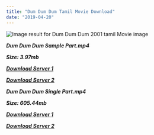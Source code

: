 ```yaml
---
title: "Dum Dum Dum Tamil Movie Download"
date: "2019-04-20"
---
```


![Image result for Dum Dum Dum  2001 tamil Movie image](https://m.media-amazon.com/images/M/MV5BMTQ4NDE2MjgtMGQ0My00YTJiLTg2NGItNWFmZDI5NTNhYjg2XkEyXkFqcGdeQXVyOTk3NTc2MzE@._V1_.jpg)

**_Dum Dum Dum Sample Part.mp4_**

**_Size: 3.97mb_**

**_[Download Server 1](http://b4.wetransfer.vip/files/{5d952673edb986a3e6232bd1dc09e7f07ef1103dd7939917627d2e7266b78107}20Actor{5d952673edb986a3e6232bd1dc09e7f07ef1103dd7939917627d2e7266b78107}20Hits{5d952673edb986a3e6232bd1dc09e7f07ef1103dd7939917627d2e7266b78107}20Collection/Madhavan{5d952673edb986a3e6232bd1dc09e7f07ef1103dd7939917627d2e7266b78107}20Movies{5d952673edb986a3e6232bd1dc09e7f07ef1103dd7939917627d2e7266b78107}20Collection/Dum{5d952673edb986a3e6232bd1dc09e7f07ef1103dd7939917627d2e7266b78107}20Dum{5d952673edb986a3e6232bd1dc09e7f07ef1103dd7939917627d2e7266b78107}20Dum{5d952673edb986a3e6232bd1dc09e7f07ef1103dd7939917627d2e7266b78107}20(2001)/Dum{5d952673edb986a3e6232bd1dc09e7f07ef1103dd7939917627d2e7266b78107}20Dum{5d952673edb986a3e6232bd1dc09e7f07ef1103dd7939917627d2e7266b78107}20Dum{5d952673edb986a3e6232bd1dc09e7f07ef1103dd7939917627d2e7266b78107}20{5d952673edb986a3e6232bd1dc09e7f07ef1103dd7939917627d2e7266b78107}20Sample{5d952673edb986a3e6232bd1dc09e7f07ef1103dd7939917627d2e7266b78107}20HD.mp4)_**

**_[Download Server 2](http://b4.wetransfer.vip/files/{5d952673edb986a3e6232bd1dc09e7f07ef1103dd7939917627d2e7266b78107}20Actor{5d952673edb986a3e6232bd1dc09e7f07ef1103dd7939917627d2e7266b78107}20Hits{5d952673edb986a3e6232bd1dc09e7f07ef1103dd7939917627d2e7266b78107}20Collection/Madhavan{5d952673edb986a3e6232bd1dc09e7f07ef1103dd7939917627d2e7266b78107}20Movies{5d952673edb986a3e6232bd1dc09e7f07ef1103dd7939917627d2e7266b78107}20Collection/Dum{5d952673edb986a3e6232bd1dc09e7f07ef1103dd7939917627d2e7266b78107}20Dum{5d952673edb986a3e6232bd1dc09e7f07ef1103dd7939917627d2e7266b78107}20Dum{5d952673edb986a3e6232bd1dc09e7f07ef1103dd7939917627d2e7266b78107}20(2001)/Dum{5d952673edb986a3e6232bd1dc09e7f07ef1103dd7939917627d2e7266b78107}20Dum{5d952673edb986a3e6232bd1dc09e7f07ef1103dd7939917627d2e7266b78107}20Dum{5d952673edb986a3e6232bd1dc09e7f07ef1103dd7939917627d2e7266b78107}20{5d952673edb986a3e6232bd1dc09e7f07ef1103dd7939917627d2e7266b78107}20Sample{5d952673edb986a3e6232bd1dc09e7f07ef1103dd7939917627d2e7266b78107}20HD.mp4)_**

**_Dum Dum Dum Single Part.mp4_**

**_Size: 605.44mb_**

**_[Download Server 1](http://b4.wetransfer.vip/files/{5d952673edb986a3e6232bd1dc09e7f07ef1103dd7939917627d2e7266b78107}20Actor{5d952673edb986a3e6232bd1dc09e7f07ef1103dd7939917627d2e7266b78107}20Hits{5d952673edb986a3e6232bd1dc09e7f07ef1103dd7939917627d2e7266b78107}20Collection/Madhavan{5d952673edb986a3e6232bd1dc09e7f07ef1103dd7939917627d2e7266b78107}20Movies{5d952673edb986a3e6232bd1dc09e7f07ef1103dd7939917627d2e7266b78107}20Collection/Dum{5d952673edb986a3e6232bd1dc09e7f07ef1103dd7939917627d2e7266b78107}20Dum{5d952673edb986a3e6232bd1dc09e7f07ef1103dd7939917627d2e7266b78107}20Dum{5d952673edb986a3e6232bd1dc09e7f07ef1103dd7939917627d2e7266b78107}20(2001)/Dum{5d952673edb986a3e6232bd1dc09e7f07ef1103dd7939917627d2e7266b78107}20Dum{5d952673edb986a3e6232bd1dc09e7f07ef1103dd7939917627d2e7266b78107}20Dum{5d952673edb986a3e6232bd1dc09e7f07ef1103dd7939917627d2e7266b78107}20{5d952673edb986a3e6232bd1dc09e7f07ef1103dd7939917627d2e7266b78107}20Single{5d952673edb986a3e6232bd1dc09e7f07ef1103dd7939917627d2e7266b78107}20Part{5d952673edb986a3e6232bd1dc09e7f07ef1103dd7939917627d2e7266b78107}20HD.mp4)_**

**_[Download Server 2](http://b4.wetransfer.vip/files/{5d952673edb986a3e6232bd1dc09e7f07ef1103dd7939917627d2e7266b78107}20Actor{5d952673edb986a3e6232bd1dc09e7f07ef1103dd7939917627d2e7266b78107}20Hits{5d952673edb986a3e6232bd1dc09e7f07ef1103dd7939917627d2e7266b78107}20Collection/Madhavan{5d952673edb986a3e6232bd1dc09e7f07ef1103dd7939917627d2e7266b78107}20Movies{5d952673edb986a3e6232bd1dc09e7f07ef1103dd7939917627d2e7266b78107}20Collection/Dum{5d952673edb986a3e6232bd1dc09e7f07ef1103dd7939917627d2e7266b78107}20Dum{5d952673edb986a3e6232bd1dc09e7f07ef1103dd7939917627d2e7266b78107}20Dum{5d952673edb986a3e6232bd1dc09e7f07ef1103dd7939917627d2e7266b78107}20(2001)/Dum{5d952673edb986a3e6232bd1dc09e7f07ef1103dd7939917627d2e7266b78107}20Dum{5d952673edb986a3e6232bd1dc09e7f07ef1103dd7939917627d2e7266b78107}20Dum{5d952673edb986a3e6232bd1dc09e7f07ef1103dd7939917627d2e7266b78107}20{5d952673edb986a3e6232bd1dc09e7f07ef1103dd7939917627d2e7266b78107}20Single{5d952673edb986a3e6232bd1dc09e7f07ef1103dd7939917627d2e7266b78107}20Part{5d952673edb986a3e6232bd1dc09e7f07ef1103dd7939917627d2e7266b78107}20HD.mp4)_**
